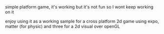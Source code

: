 simple platform game, it's working but it's not fun so I wont keep working on it

enjoy using it as a working sample for a cross platform 2d game using expo, matter (for physic) and three for a 2d visual over openGL
